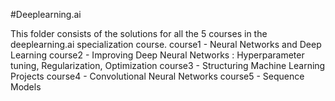 #Deeplearning.ai

This folder consists of the solutions for all the 5 courses in the deeplearning.ai specialization course.
course1 - Neural Networks and Deep Learning
course2 - Improving Deep Neural Networks : Hyperparameter tuning, Regularization, Optimization
course3 - Structuring Machine Learning Projects
course4 - Convolutional Neural Networks
course5 - Sequence Models

